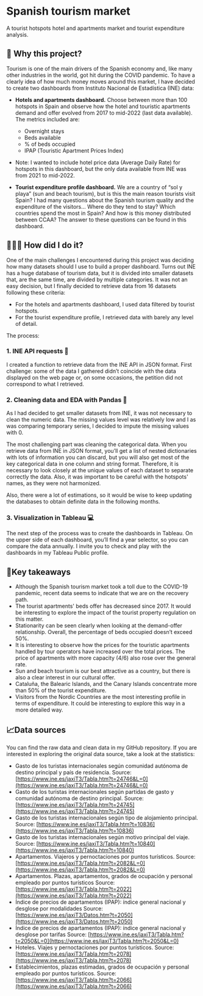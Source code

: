 # Spanish tourism market

A tourist hotspots hotel and apartments market and tourist expenditure analysis.

## 📌 Why this project?

Tourism is one of the main drivers of the Spanish economy and, like many other industries in the world, got hit during the COVID pandemic. To have a clearly idea of how much money moves around this market, I have decided to create two dashboards from Instituto Nacional de Estadística (INE) data:

- **Hotels and apartments dashboard.** Choose between more than 100 hotspots in Spain and observe how the hotel and touristic apartments demand and offer evolved from 2017 to mid-2022 (last data available). The metrics included are:
    - Overnight stays
    - Beds available
    - % of beds occupied
    - IPAP (Touristic Apartment Prices Index)
- Note: I wanted to include hotel price data (Average Daily Rate) for hotspots in this dashboard, but the only data available from INE was from 2021 to mid-2022.

- **Tourist expenditure profile dashboard.** We are a country of “sol y playa” (sun and beach tourism), but is this the main reason tourists visit Spain? I had many questions about the Spanish tourism quality and the expenditure of the visitors… Where do they tend to stay? Which countries spend the most in Spain? And how is this money distributed between CCAA? The answer to these questions can be found in this dashboard.

## 👩🏼‍💻 How did I do it?

One of the main challenges I encountered during this project was deciding how many datasets should I use to build a proper dashboard. Turns out INE has a huge database of tourism data, but it is divided into smaller datasets that, are the same time, are divided by multiple categories. It was not an easy decision, but I finally decided to retrieve data from 16 datasets following these criteria:

- For the hotels and apartments dashboard, I used data filtered by tourist hotspots.
- For the tourist expenditure profile, I retrieved data with barely any level of detail.

The process:

### 1. INE API requests 📝

I created a function to retrieve data from the INE API in JSON format. First challenge: some of the data I gathered didn’t coincide with the data displayed on the web page or, on some occasions, the petition did not correspond to what I retrieved.

### 2. Cleaning data and EDA with Pandas 🔎

As I had decided to get smaller datasets from INE, it was not necessary to clean the numeric data. The missing values level was relatively low and I as was comparing temporary series, I decided to impute the missing values with 0.

The most challenging part was cleaning the categorical data. When you retrieve data from INE in JSON format, you’ll get a list of nested dictionaries with lots of information you can discard, but you will also get most of the key categorical data in one column and string format. Therefore, it is necessary to look closely at the unique values of each dataset to separate correctly the data. Also, it was important to be careful with the hotspots' names, as they were not harmonized.

Also, there were a lot of estimations, so it would be wise to keep updating the databases to obtain definite data in the following months.

### 3. **Visualization in Tableau 💻**

The next step of the process was to create the dashboards in Tableau. On the upper side of each dashboard, you’ll find a year selector, so you can compare the data annually. I invite you to check and play with the dashboards in my Tableau Public profile.

## 🚀Key takeaways

- Although the Spanish tourism market took a toll due to the COVID-19 pandemic, recent data seems to indicate that we are on the recovery path.
- The tourist apartments' beds offer has decreased since 2017. It would be interesting to explore the impact of the tourist property regulation on this matter.
- Stationarity can be seen clearly when looking at the demand-offer relationship. Overall, the percentage of beds occupied doesn’t exceed 50%.
- It is interesting to observe how the prices for the touristic apartments handled by tour operators have increased over the total prices. The price of apartments with more capacity (4/6) also rose over the general rate.
- Sun and beach tourism is our best attractive as a country, but there is also a clear interest in our cultural offer.
- Cataluña, the Balearic Islands, and the Canary Islands concentrate more than 50% of the tourist expenditure.
- Visitors from the Nordic Countries are the most interesting profile in terms of expenditure. It could be interesting to explore this way in a more detailed way.

## 📈Data sources

You can find the raw data and clean data in my GitHub repository. If you are interested in exploring the original data source, take a look at the statistics:

- Gasto de los turistas internacionales según comunidad autónoma de destino principal y país de residencia. Source: [https://www.ine.es/jaxiT3/Tabla.htm?t=24746&L=0](https://www.ine.es/jaxiT3/Tabla.htm?t=24746&L=0)
- Gasto de los turistas internacionales según partidas de gasto y comunidad autónoma de destino principal. Source: [https://www.ine.es/jaxiT3/Tabla.htm?t=24745](https://www.ine.es/jaxiT3/Tabla.htm?t=24745)
- Gasto de los turistas internacionales según tipo de alojamiento principal. Source: [https://www.ine.es/jaxiT3/Tabla.htm?t=10836](https://www.ine.es/jaxiT3/Tabla.htm?t=10836)
- Gasto de los turistas internacionales según motivo principal del viaje. Source: [https://www.ine.es/jaxiT3/Tabla.htm?t=10840](https://www.ine.es/jaxiT3/Tabla.htm?t=10840)
- Apartamentos. Viajeros y pernoctaciones por puntos turísticos. Source: [https://www.ine.es/jaxiT3/Tabla.htm?t=2082&L=0](https://www.ine.es/jaxiT3/Tabla.htm?t=2082&L=0)
- Apartamentos. Plazas, apartamentos, grados de ocupación y personal empleado por puntos turísticos
Source: [https://www.ine.es/jaxiT3/Tabla.htm?t=2022](https://www.ine.es/jaxiT3/Tabla.htm?t=2022)
- Índice de precios de apartamentos (IPAP): índice general nacional y desglose por modalidades
Source: [https://www.ine.es/jaxiT3/Datos.htm?t=2050](https://www.ine.es/jaxiT3/Datos.htm?t=2050)
- Índice de precios de apartamentos (IPAP): índice general nacional y desglose por tarifas
Source: [https://www.ine.es/jaxiT3/Tabla.htm?t=2050&L=0](https://www.ine.es/jaxiT3/Tabla.htm?t=2050&L=0)
- Hoteles. Viajes y pernoctaciones por puntos turísticos. Source: [https://www.ine.es/jaxiT3/Tabla.htm?t=2078](https://www.ine.es/jaxiT3/Tabla.htm?t=2078)
- Establecimientos, plazas estimadas, grados de ocupación y personal empleado por puntos turísticos. Source: [https://www.ine.es/jaxiT3/Tabla.htm?t=2066](https://www.ine.es/jaxiT3/Tabla.htm?t=2066)